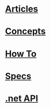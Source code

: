 # [Articles](xref:Articles.Home)
# [Concepts](xref:Concepts.Home)
# [How To](xref:HowTo.Home)
# [Specs](xref:Specs.Home)
# [.net API](xref:Api.DotNet)